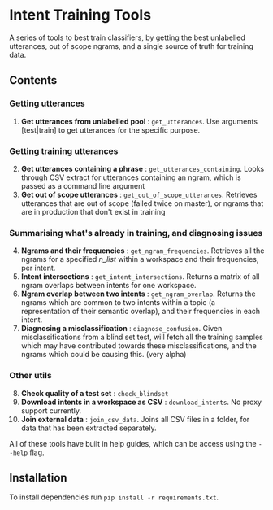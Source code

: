 # Intent Training Tools

A series of tools to best train classifiers, by getting the best unlabelled utterances, out of scope ngrams, and a single source of truth for training data.

## Contents
### Getting utterances
1. **Get utterances from unlabelled pool** : `get_utterances`. Use arguments [test|train] to get utterances for the specific purpose.

### Getting training utterances
2. **Get utterances containing a phrase** : `get_utterances_containing`. Looks through CSV extract for utterances containing an ngram, which is passed as a command line argument
3. **Get out of scope utterances** : `get_out_of_scope_utterances`. Retrieves utterances that are out of scope (failed twice on master), or ngrams that are in production that don't exist in training

### Summarising what's already in training, and diagnosing issues
4. **Ngrams and their frequencies** : `get_ngram_frequencies`. Retrieves all the ngrams for a specified *n_list* within a workspace and their frequencies, per intent. 
5. **Intent intersections** : `get_intent_intersections`. Returns a matrix of all ngram overlaps between intents for one workspace.
6. **Ngram overlap between two intents** : `get_ngram_overlap`. Returns the ngrams which are common to two intents within a topic (a representation of their semantic overlap), and their frequencies in each intent. 
7. **Diagnosing a misclassification** : `diagnose_confusion`. Given misclassifications from a blind set test, will fetch all the training samples which may have contributed towards these misclassifications, and the ngrams which could be causing this. (very alpha)

### Other utils
8. **Check quality of a test set** : `check_blindset`
9. **Download intents in a workspace as CSV** : `download_intents`. No proxy support currently.
10. **Join external data** : `join_csv_data`. Joins all CSV files in a folder, for data that has been extracted separately.

All of these tools have built in help guides, which can be access using the `--help` flag.

## Installation
To install dependencies run `pip install -r requirements.txt`.